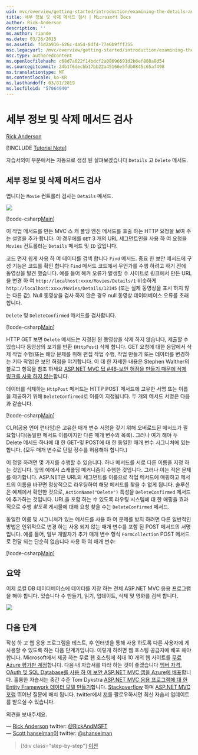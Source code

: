 ```yaml
---
uid: mvc/overview/getting-started/introduction/examining-the-details-and-delete-methods
title: 세부 정보 및 삭제 메서드 검사 | Microsoft Docs
author: Rick-Anderson
description: ''
ms.author: riande
ms.date: 03/26/2015
ms.assetid: f1d2a916-626c-4a54-8df4-77e6b9fff355
msc.legacyurl: /mvc/overview/getting-started/introduction/examining-the-details-and-delete-methods
msc.type: authoredcontent
ms.openlocfilehash: c68d7a022f14bdcf2a08696691d2b6ef888a8d54
ms.sourcegitcommit: 24b1f6decbb17bb22a45166e5fdb0845c65af498
ms.translationtype: MT
ms.contentlocale: ko-KR
ms.lasthandoff: 03/01/2019
ms.locfileid: "57064940"
---
```

<a name="examining-the-details-and-delete-methods"></a>세부 정보 및 삭제 메서드 검사
====================
[Rick Anderson]((https://twitter.com/RickAndMSFT))

[!INCLUDE [Tutorial Note](sample/code-location.md)]

자습서의이 부분에서는 자동으로 생성 된 살펴보겠습니다 `Details` 고 `Delete` 메서드.

## <a name="examining-the-details-and-delete-methods"></a>세부 정보 및 삭제 메서드 검사

엽니다는 `Movie` 컨트롤러 검사는 `Details` 메서드.

![](examining-the-details-and-delete-methods/_static/image1.png)

[!code-csharp[Main](examining-the-details-and-delete-methods/samples/sample1.cs)]

이 작업 메서드를 만든 MVC 스 캐 폴딩 엔진 메서드를 호출 하는 HTTP 요청을 보여 주는 설명을 추가 합니다. 이 경우에를 `GET` 3 개의 URL 세그먼트인을 사용 하 여 요청을 `Movies` 컨트롤러는 `Details` 메서드 및 `ID` 값입니다.

코드 먼저 쉽게 사용 하 여 데이터를 검색 합니다 `Find` 메서드. 중요 한 보안 메서드에 구성 기능은 코드를 확인 합니다 `Find` 메서드 코드에서 무언가를 수행 하려고 하기 전에 동영상을 발견 했습니다. 예를 들어 해커 오류가 발생할 수 사이트로 링크에서 만든 URL을 변경 하 여 `http://localhost:xxxx/Movies/Details/1` 비슷하게 `http://localhost:xxxx/Movies/Details/12345` (또는 실제 동영상을 표시 하지 않는 다른 값). Null 동영상을 검사 하지 않은 경우 null 동영상 데이터베이스 오류를 초래 합니다.

`Delete` 및 `DeleteConfirmed` 메서드를 검사합니다.

[!code-csharp[Main](examining-the-details-and-delete-methods/samples/sample2.cs?highlight=17)]

HTTP GET 보면 `Delete` 메서드는 지정된 된 동영상을 삭제 하지 않습니다, 제출할 수 있습니다 동영상의 보기를 반환 (`HttpPost`) 삭제 합니다. GET 요청에 대한 응답에서 삭제 작업 수행(또는 해당 문제를 위해 편집 작업 수행, 작업 만들기 또는 데이터를 변경하는 기타 작업)은 보안 허점을 야기합니다. 이 대 한 자세한 내용은 Stephen Walther의 블로그 항목을 참조 하세요 [ASP.NET MVC 팁 #46-보안 허점을 만들기 때문에 삭제 링크를 사용 하지 않는](http://stephenwalther.com/blog/archive/2009/01/21/asp.net-mvc-tip-46-ndash-donrsquot-use-delete-links-because.aspx)합니다.

데이터를 삭제하는 `HttpPost` 메서드는 HTTP POST 메서드에 고유한 서명 또는 이름을 제공하기 위해 `DeleteConfirmed`로 이름이 지정됩니다. 두 개의 메서드 서명은 다음과 같습니다.

[!code-csharp[Main](examining-the-details-and-delete-methods/samples/sample3.cs)]

CLR(공용 언어 런타임)은 고유한 매개 변수 서명을 갖기 위해 오버로드된 메서드가 필요합니다(동일한 메서드 이름이지만 다른 매개 변수의 목록). 그러나 여기 해야 두 Delete 메서드 하나에 대 한 GET-및 POST에 대 한 동일한 매개 변수 시그니처에 있는 합니다. (모두 매개 변수로 단일 정수를 허용해야 합니다.)

이 정렬 하려면 몇 가지를 수행할 수 있습니다. 하나 메서드를 서로 다른 이름을 지정 하는 것입니다. 앞의 예에서 스캐폴딩 메커니즘이 수행한 것입니다. 그러나 이는 작은 문제를 야기합니다. ASP.NET은 URL의 세그먼트를 이름으로 작업 메서드에 매핑하고 메서드의 이름을 바꾸면 정상적으로 라우팅하여 해당 메서드를 찾을 수 없게 됩니다. 솔루션은 예제에서 확인한 것으로, `ActionName("Delete")` 특성을 `DeleteConfirmed` 메서드에 추가하는 것입니다. URL을 포함 하는 수 있도록 라우팅 시스템에 대 한 매핑을 효과적으로 수행 *찾도록* 게시물에 대해 요청 찾을 수는 `DeleteConfirmed` 메서드.

동일한 이름 및 시그니처가 있는 메서드를 사용 하 여 문제를 방지 하려면 다른 일반적인 방법은 인위적으로 변경 하는 사용 되지 않는 매개 변수를 포함 된 POST 메서드의 서명입니다. 예를 들어, 일부 개발자가 추가 매개 변수 형식 `FormCollection` POST 메서드로 전달 되는 단순히 없습니다 사용 하 여 매개 변수:

[!code-csharp[Main](examining-the-details-and-delete-methods/samples/sample4.cs)]

## <a name="summary"></a>요약

이제 로컬 DB 데이터베이스에 데이터를 저장 하는 전체 ASP.NET MVC 응용 프로그램을 해야 합니다. 있습니다 수 만들기, 읽기, 업데이트, 삭제 및 영화를 검색 합니다.

![](examining-the-details-and-delete-methods/_static/image2.png)

## <a name="next-steps"></a>다음 단계

작성 하 고 웹 응용 프로그램을 테스트, 후 인터넷을 통해 사용 하도록 다른 사용자에 게 사용할 수 있도록 하는 다음 단계가입니다. 이렇게 하려면 웹 호스팅 공급자에 배포 해야 합니다. Microsoft에서 제공 하는 무료 웹 호스팅에 최대 10 개의 웹 사이트를 [무료 Azure 평가판 계정](https://www.windowsazure.com/pricing/free-trial/?WT.mc_id=A443DD604)합니다. 다음 내 자습서를 따라 하는 것이 좋겠습니다 [멤버 자격, OAuth 및 SQL Database를 사용 하 여 보안 ASP.NET MVC 앱을 Azure에 배포](https://docs.microsoft.com/aspnet/core/security/authorization/secure-data)합니다. 훌륭한 자습서는 중간 수준 Tom Dykstra [ASP.NET MVC 응용 프로그램에 대 한 Entity Framework 데이터 모델 만들기](../getting-started-with-ef-using-mvc/creating-an-entity-framework-data-model-for-an-asp-net-mvc-application.md)합니다. [Stackoverflow](http://stackoverflow.com/help) 하며 [ASP.NET MVC 포럼](https://forums.asp.net/1146.aspx) 뛰어난 질문에 배치 됩니다. twitter에서 [저](https://twitter.com/RickAndMSFT)를 팔로우하시면 최신 자습서 업데이트를 받으실 수 있습니다.

의견을 보내주세요.

— [Rick Anderson](https://blogs.msdn.com/rickAndy) twitter: [@RickAndMSFT](https://twitter.com/RickAndMSFT)  
— [Scott hanselman이](http://www.hanselman.com/blog/) twitter: [@shanselman](https://twitter.com/shanselman)

> [!div class="step-by-step"]
> [이전](adding-validation.md)
